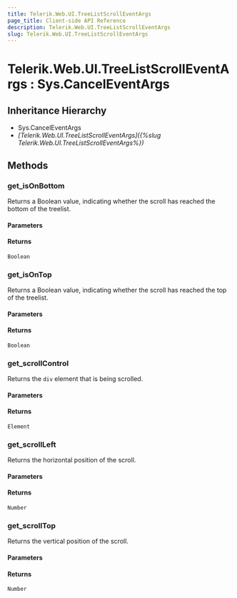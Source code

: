 ```yaml
---
title: Telerik.Web.UI.TreeListScrollEventArgs
page_title: Client-side API Reference
description: Telerik.Web.UI.TreeListScrollEventArgs
slug: Telerik.Web.UI.TreeListScrollEventArgs
---
```


# Telerik.Web.UI.TreeListScrollEventArgs : Sys.CancelEventArgs 

## Inheritance Hierarchy

* Sys.CancelEventArgs
* *[Telerik.Web.UI.TreeListScrollEventArgs]({%slug Telerik.Web.UI.TreeListScrollEventArgs%})*


## Methods

###  get_isOnBottom

Returns a Boolean value, indicating whether the scroll has reached the bottom of the treelist.

#### Parameters

#### Returns

`Boolean` 

### get_isOnTop

Returns a Boolean value, indicating whether the scroll has reached the top of the treelist.

#### Parameters

#### Returns

`Boolean` 

### get_scrollControl

Returns the `div` element that is being scrolled.

#### Parameters

#### Returns

`Element` 

### get_scrollLeft

Returns the horizontal position of the scroll.

#### Parameters

#### Returns

`Number` 

### get_scrollTop

Returns the vertical position of the scroll.

#### Parameters

#### Returns

`Number` 



